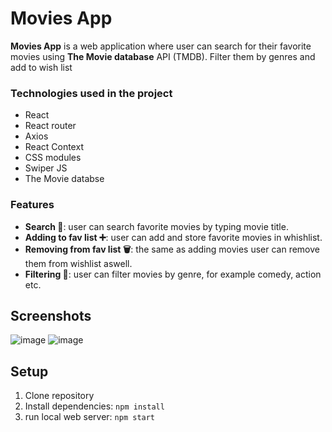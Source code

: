 
# Movies App 

**Movies App** is a web application where user can search for their favorite movies using **The Movie database** API (TMDB). Filter them by genres and add to wish list

### Technologies used in the project
- React
- React router
- Axios
- React Context
- CSS modules
- Swiper JS
- The Movie databse

### Features
- **Search :mag_right:**: user can search favorite movies by typing movie title.
- **Adding to fav list :heavy_plus_sign:**: user can add and store favorite movies in whishlist.
- **Removing from fav list :wastebasket:**: the same as adding movies user can remove them from wishlist aswell.
- **Filtering :open_file_folder:**: user can filter movies by genre, for example comedy, action etc.

## Screenshots
![image](https://github.com/user-attachments/assets/636c61a4-176c-445e-a242-c035deba7025)
![image](https://github.com/user-attachments/assets/c579e2ef-ce98-4d24-93c8-ff5e4206fb48)

## Setup
1. Clone repository
2. Install dependencies: `npm install`
3. run local web server: `npm start`
